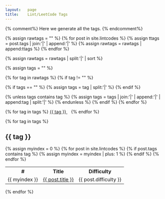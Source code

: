 ```yaml
---
layout:   page
title:    Lint/LeetCode Tags
---
```

{% comment%}
Here we generate all the tags.
{% endcomment%}

{% assign rawtags = "" %}
{% for post in site.lintcodes %}
{% assign ttags = post.tags | join:'|' | append:'|' %}
{% assign rawtags = rawtags | append:ttags %}
{% endfor %}

{% assign rawtags = rawtags | split:'|' | sort %}

{% assign tags = "" %}

{% for tag in rawtags %}
{% if tag != "" %}

{% if tags == "" %}
{% assign tags = tag | split:'|' %}
{% endif %}

{% unless tags contains tag %}
{% assign tags = tags | join:'|' | append:'|' | append:tag | split:'|' %}
{% endunless %}
{% endif %}
{% endfor %}


<p>
{% for tag in tags %}
<a href="#{{ tag | slugify }}" class="codinfox-tag-mark"> {{ tag }} </a> &nbsp;&nbsp;
{% endfor %}

{% for tag in tags %}
<h2 id="{{ tag | slugify }}">{{ tag }}</h2>
  <table width="100%">
      <tr>
            <th>#</th>
            <th>Title</th>
            <th>Difficulty</th>
      </tr>
  {% assign myindex = 0 %}
  {% for post in site.lintcodes %}
  {% if post.tags contains tag %}
  {% assign myindex = myindex | plus: 1 %}
  <tr class="clickable-row" data-href="{{ site.baseurl }}{{ post.url }}">
        <td>{{ myindex }}</td>
        <td><a href="{{ site.baseurl }}{{ post.url }}">{{ post.title }}</a></td>
        <td><span class="difficulty {{post.difficulty}}">{{ post.difficulty }}</span></td>
   </tr> 
  {% endif %}
  {% endfor %}
</table>
{% endfor %}

